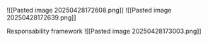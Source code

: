 ![[Pasted image 20250428172608.png]]
![[Pasted image 20250428172639.png]]

Responsability framework 
![[Pasted image 20250428173003.png]]
